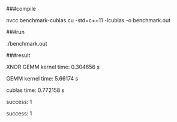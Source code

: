 ###compile

nvcc benchmark-cublas.cu -std=c++11 -lcublas -o benchmark.out

###run

./benchmark.out 

###result

XNOR GEMM kernel time: 0.304656 s

GEMM kernel time: 5.66174 s

cublas time: 0.772158 s

success: 1

success: 1


